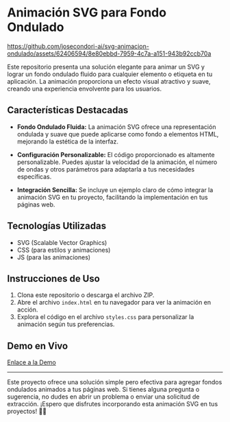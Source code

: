 # Animación SVG para Fondo Ondulado



https://github.com/josecondori-ai/svg-animacion-ondulado/assets/62406594/8e80ebbd-7959-4c7a-a151-943b92ccb70a



Este repositorio presenta una solución elegante para animar un SVG y lograr un fondo ondulado fluido para cualquier elemento o etiqueta en tu aplicación. La animación proporciona un efecto visual atractivo y suave, creando una experiencia envolvente para los usuarios.

## Características Destacadas

- **Fondo Ondulado Fluida:** La animación SVG ofrece una representación ondulada y suave que puede aplicarse como fondo a elementos HTML, mejorando la estética de la interfaz.

- **Configuración Personalizable:** El código proporcionado es altamente personalizable. Puedes ajustar la velocidad de la animación, el número de ondas y otros parámetros para adaptarla a tus necesidades específicas.

- **Integración Sencilla:** Se incluye un ejemplo claro de cómo integrar la animación SVG en tu proyecto, facilitando la implementación en tus páginas web.

## Tecnologías Utilizadas

- SVG (Scalable Vector Graphics)
- CSS (para estilos y animaciones)
- JS (para las animaciones)

## Instrucciones de Uso

1. Clona este repositorio o descarga el archivo ZIP.
2. Abre el archivo `index.html` en tu navegador para ver la animación en acción.
3. Explora el código en el archivo `styles.css` para personalizar la animación según tus preferencias.

## Demo en Vivo

[Enlace a la Demo](https://josecondori-ai.github.io/svg-animacion-ondulado/)

---

Este proyecto ofrece una solución simple pero efectiva para agregar fondos ondulados animados a tus páginas web. Si tienes alguna pregunta o sugerencia, no dudes en abrir un problema o enviar una solicitud de extracción. ¡Espero que disfrutes incorporando esta animación SVG en tus proyectos! 🌊✨
